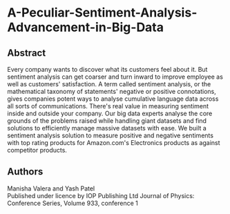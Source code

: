 # A-Peculiar-Sentiment-Analysis-Advancement-in-Big-Data

## Abstract
Every company wants to discover what its customers feel about it. But sentiment analysis can get coarser and turn inward to improve employee as well as customers' satisfaction. A term called sentiment analysis, or the mathematical taxonomy of statements' negative or positive connotations, gives companies potent ways to analyse cumulative language data across all sorts of communications. There's real value in measuring sentiment inside and outside your company. Our big data experts analyse the core grounds of the problems raised while handling giant datasets and find solutions to efficiently manage massive datasets with ease. We built a sentiment analysis solution to measure positive and negative sentiments with top rating products for Amazon.com's Electronics products as against competitor products.

## Authors
Manisha Valera and Yash Patel<br/>
Published under licence by IOP Publishing Ltd
Journal of Physics: Conference Series, Volume 933, conference 1
